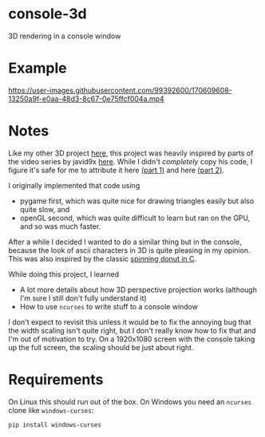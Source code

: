 # console-3d
3D rendering in a console window

# Example
https://user-images.githubusercontent.com/99392600/170609608-13250a9f-e0aa-48d3-8c67-0e75ffcf004a.mp4

# Notes
Like my other 3D project [here](https://github.com/tymcgee/3d-render), this project was heavily inspired by parts of the video series by javid9x [here](https://youtu.be/ih20l3pJoeU). While I didn't _completely_ copy his code, I figure it's safe for me to attribute it here [(part 1)](https://github.com/OneLoneCoder/videos/blob/master/OneLoneCoder_olcEngine3D_Part1.cpp) and here [(part 2)](https://github.com/OneLoneCoder/videos/blob/master/OneLoneCoder_olcEngine3D_Part2.cpp).

I originally implemented that code using
- pygame first, which was quite nice for drawing triangles easily but also quite slow, and
- openGL second, which was quite difficult to learn but ran on the GPU, and so was much faster.

After a while I decided I wanted to do a similar thing but in the console, because the look of ascii characters in 3D is quite pleasing in my opinion. This was also inspired by the classic [spinning donut in C](https://www.a1k0n.net/2011/07/20/donut-math.html).

While doing this project, I learned
- A lot more details about how 3D perspective projection works (although I'm sure I still don't fully understand it)
- How to use `ncurses` to write stuff to a console window

I don't expect to revisit this unless it would be to fix the annoying bug that the width scaling isn't quite right, but I don't really know how to fix that and I'm out of motivation to try. On a 1920x1080 screen with the console taking up the full screen, the scaling should be just about right.

# Requirements
On Linux this should run out of the box. On Windows you need an `ncurses` clone like `windows-curses`:
```
pip install windows-curses
```
